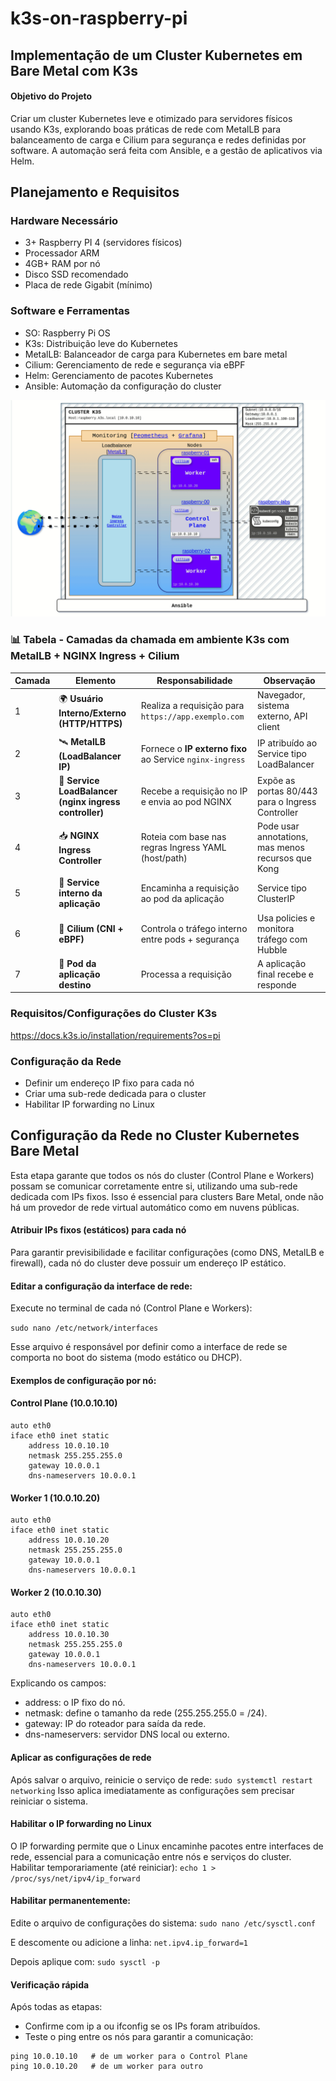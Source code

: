 # k3s-on-raspberry-pi

## Implementação de um Cluster Kubernetes em Bare Metal com K3s

#### Objetivo do Projeto

Criar um cluster Kubernetes leve e otimizado para servidores físicos usando K3s, explorando boas práticas de rede com MetalLB para balanceamento de carga e Cilium para segurança e redes definidas por software. A automação será feita com Ansible, e a gestão de aplicativos via Helm.

## Planejamento e Requisitos

### Hardware Necessário

- 3+ Raspberry PI 4 (servidores físicos) 
- Processador ARM
- 4GB+ RAM por nó
- Disco SSD recomendado
- Placa de rede Gigabit (mínimo)
### Software e Ferramentas

- SO: Raspberry Pi OS
- K3s: Distribuição leve do Kubernetes
- MetalLB: Balanceador de carga para Kubernetes em bare metal
- Cilium: Gerenciamento de rede e segurança via eBPF
- Helm: Gerenciamento de pacotes Kubernetes
- Ansible: Automação da configuração do cluster

![Diagrama do Cluster K3s com MetalLB, NGINX, Prometheus e Grafana](doc/imgs/projeto_cluster_k3s_metallb_nginx_prometheus_grafana(bare-metal).gif)

### 📊 **Tabela - Camadas da chamada em ambiente K3s com MetalLB + NGINX Ingress + Cilium**

| Camada | Elemento | Responsabilidade | Observação |
|--------|----------|------------------|------------|
| 1 | 🌍 **Usuário Interno/Externo (HTTP/HTTPS)** | Realiza a requisição para `https://app.exemplo.com` | Navegador, sistema externo, API client |
| 2 | 🛰️ **MetalLB (LoadBalancer IP)** | Fornece o **IP externo fixo** ao Service `nginx-ingress` | IP atribuído ao Service tipo LoadBalancer |
| 3 | 🔁 **Service LoadBalancer (nginx ingress controller)** | Recebe a requisição no IP e envia ao pod NGINX | Expõe as portas 80/443 para o Ingress Controller |
| 4 | 📥 **NGINX Ingress Controller** | Roteia com base nas regras Ingress YAML (host/path) | Pode usar annotations, mas menos recursos que Kong |
| 5 | 🔀 **Service interno da aplicação** | Encaminha a requisição ao pod da aplicação | Service tipo ClusterIP |
| 6 | 🧠 **Cilium (CNI + eBPF)** | Controla o tráfego interno entre pods + segurança | Usa policies e monitora tráfego com Hubble |
| 7 | 🎯 **Pod da aplicação destino** | Processa a requisição | A aplicação final recebe e responde |

### Requisitos/Configurações do Cluster K3s

https://docs.k3s.io/installation/requirements?os=pi

### Configuração da Rede

- Definir um endereço IP fixo para cada nó
- Criar uma sub-rede dedicada para o cluster
- Habilitar IP forwarding no Linux

## Configuração da Rede no Cluster Kubernetes Bare Metal
Esta etapa garante que todos os nós do cluster (Control Plane e Workers) possam se comunicar corretamente entre si, utilizando uma sub-rede dedicada com IPs fixos. Isso é essencial para clusters Bare Metal, onde não há um provedor de rede virtual automático como em nuvens públicas.

#### Atribuir IPs fixos (estáticos) para cada nó
Para garantir previsibilidade e facilitar configurações (como DNS, MetalLB e firewall), cada nó do cluster deve possuir um endereço IP estático.

#### Editar a configuração da interface de rede:
Execute no terminal de cada nó (Control Plane e Workers):

`sudo nano /etc/network/interfaces`

Esse arquivo é responsável por definir como a interface de rede se comporta no boot do sistema (modo estático ou DHCP).

#### Exemplos de configuração por nó:

#### Control Plane (10.0.10.10)
```
auto eth0
iface eth0 inet static
    address 10.0.10.10
    netmask 255.255.255.0
    gateway 10.0.0.1
    dns-nameservers 10.0.0.1
```

#### Worker 1 (10.0.10.20)
```
auto eth0
iface eth0 inet static
    address 10.0.10.20
    netmask 255.255.255.0
    gateway 10.0.0.1
    dns-nameservers 10.0.0.1
```

#### Worker 2 (10.0.10.30)
```
auto eth0
iface eth0 inet static
    address 10.0.10.30
    netmask 255.255.255.0
    gateway 10.0.0.1
    dns-nameservers 10.0.0.1
```

Explicando os campos:
- address: o IP fixo do nó.
- netmask: define o tamanho da rede (255.255.255.0 = /24).
- gateway: IP do roteador para saída da rede.
- dns-nameservers: servidor DNS local ou externo.

#### Aplicar as configurações de rede
Após salvar o arquivo, reinicie o serviço de rede:
`sudo systemctl restart networking`
Isso aplica imediatamente as configurações sem precisar reiniciar o sistema.

#### Habilitar o IP forwarding no Linux
O IP forwarding permite que o Linux encaminhe pacotes entre interfaces de rede, essencial para a comunicação entre nós e serviços do cluster.
Habilitar temporariamente (até reiniciar):
`echo 1 > /proc/sys/net/ipv4/ip_forward`

#### Habilitar permanentemente:
Edite o arquivo de configurações do sistema:
`sudo nano /etc/sysctl.conf`

E descomente ou adicione a linha:
`net.ipv4.ip_forward=1`

Depois aplique com:
`sudo sysctl -p`

#### Verificação rápida
Após todas as etapas:
- Confirme com ip a ou ifconfig se os IPs foram atribuídos.
- Teste o ping entre os nós para garantir a comunicação:
```
ping 10.0.10.10   # de um worker para o Control Plane
ping 10.0.10.20   # de um worker para outro
```
